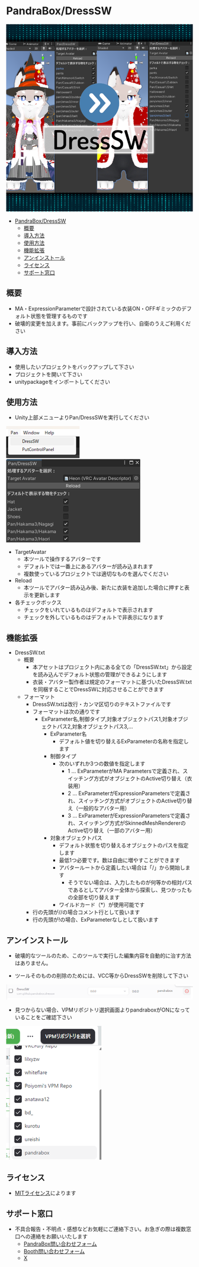 # PandraBox/DressSW

![alt text](res/img/image.png)


- [PandraBox/DressSW](#pandraboxdresssw)
  - [概要](#概要)
  - [導入方法](#導入方法)
  - [使用方法](#使用方法)
  - [機能拡張](#機能拡張)
  - [アンインストール](#アンインストール)
  - [ライセンス](#ライセンス)
  - [サポート窓口](#サポート窓口)

## 概要

- MA・ExpressionParameterで設計されている衣装ON・OFFギミックのデフォルト状態を管理するものです
- 破壊的変更を加えます。事前にバックアップを行い、自衛のうえご利用ください

## 導入方法

- 使用したいプロジェクトをバックアップして下さい
- プロジェクトを開いて下さい
- unitypackageをインポートしてください

## 使用方法

- Unity上部メニューよりPan/DressSWを実行してください

![alt text](res/img/image-1.png)
![alt text](res/img/image-2.png)

- TargetAvatar
  - 本ツールで操作するアバターです
  - デフォルトでは一番上にあるアバターが読み込まれます
  - 複数使っているプロジェクトでは適切なものを選んでください
- Reload
  - 本ツールでアバター読み込み後、新たに衣装を追加した場合に押すと表示を更新します
- 各チェックボックス
  - チェックをいれているものはデフォルトで表示されます
  - チェックを外しているものはデフォルトで非表示になります


## 機能拡張

- DressSW.txt
  - 概要
    - 本アセットはプロジェクト内にある全ての「DressSW.txt」から設定を読み込んでデフォルト状態の管理ができるようにします
    - 衣装・アバター製作者は規定のフォーマットに基づいたDressSW.txtを同梱することでDressSWに対応させることができます
  - フォーマット
    - DressSW.txtは改行・カンマ区切りのテキストファイルです
    - フォーマットは次の通りです
      - ExParameter名,制御タイプ,対象オブジェクトパス1,対象オブジェクトパス2,対象オブジェクトパス3,...
        - ExParameter名
          - デフォルト値を切り替えるExParameterの名称を指定します
        - 制御タイプ
          - 次のいずれか3つの数値を指定します
            - 1 … ExParameterがMA Parametersで定義され、スイッチング方式がオブジェクトのActive切り替え（衣装用）
            - 2 … ExParameterがExpressionParametersで定義され、スイッチング方式がオブジェクトのActive切り替え（一般的なアバター用）
            - 3 … ExParameterがExpressionParametersで定義され、スイッチング方式がSkinnedMeshRendererのActive切り替え（一部のアバター用）
        - 対象オブジェクトパス
          - デフォルト状態を切り替えるオブジェクトのパスを指定します
          - 最低1つ必要です。数は自由に増やすことができます
          - アバタールートから定義したい場合は「/」から開始します
            - そうでない場合は、入力したものが何等かの相対パスであるとしてアバター全体から探索し、見つかったもの全部を切り替えます
          - ワイルドカード（*）が使用可能です
    - 行の先頭が//の場合コメント行として扱います
    - 行の先頭が!の場合、ExParameterなしとして扱います
  
## アンインストール

- 破壊的なツールのため、このツールで実行した編集内容を自動的に治す方法はありません。

- ツールそのものの削除のためには、VCC等からDressSWを削除して下さい

![alt text](res/img/image-3.png)

- 見つからない場合、VPMリポジトリ選択画面よりpandraboxがONになっていることをご確認下さい

![alt text](res/img/image-4.png)

## ライセンス

- [MITライセンス](https://github.com/pandrabox/DressSW?tab=MIT-1-ov-file)によります

## サポート窓口

- 不具合報告・不明点・感想などお気軽にご連絡下さい。お急ぎの際は複数窓口への連絡をお願いいたします
  - [PandraBox問い合わせフォーム](https://forms.gle/x5TvUhqvWwBjQZcn6)
  - [Booth問い合わせフォーム](https://pandrabox.booth.pm/)
  - [X](https://x.com/pandra_gmk)